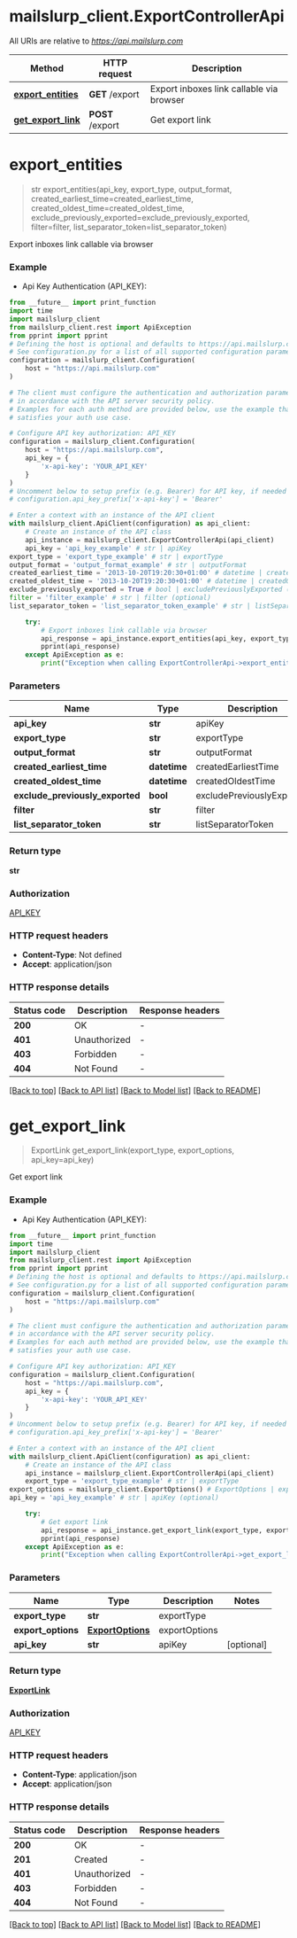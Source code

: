 # mailslurp_client.ExportControllerApi

All URIs are relative to *https://api.mailslurp.com*

Method | HTTP request | Description
------------- | ------------- | -------------
[**export_entities**](ExportControllerApi#export_entities) | **GET** /export | Export inboxes link callable via browser
[**get_export_link**](ExportControllerApi#get_export_link) | **POST** /export | Get export link


# **export_entities**
> str export_entities(api_key, export_type, output_format, created_earliest_time=created_earliest_time, created_oldest_time=created_oldest_time, exclude_previously_exported=exclude_previously_exported, filter=filter, list_separator_token=list_separator_token)

Export inboxes link callable via browser

### Example

* Api Key Authentication (API_KEY):
```python
from __future__ import print_function
import time
import mailslurp_client
from mailslurp_client.rest import ApiException
from pprint import pprint
# Defining the host is optional and defaults to https://api.mailslurp.com
# See configuration.py for a list of all supported configuration parameters.
configuration = mailslurp_client.Configuration(
    host = "https://api.mailslurp.com"
)

# The client must configure the authentication and authorization parameters
# in accordance with the API server security policy.
# Examples for each auth method are provided below, use the example that
# satisfies your auth use case.

# Configure API key authorization: API_KEY
configuration = mailslurp_client.Configuration(
    host = "https://api.mailslurp.com",
    api_key = {
        'x-api-key': 'YOUR_API_KEY'
    }
)
# Uncomment below to setup prefix (e.g. Bearer) for API key, if needed
# configuration.api_key_prefix['x-api-key'] = 'Bearer'

# Enter a context with an instance of the API client
with mailslurp_client.ApiClient(configuration) as api_client:
    # Create an instance of the API class
    api_instance = mailslurp_client.ExportControllerApi(api_client)
    api_key = 'api_key_example' # str | apiKey
export_type = 'export_type_example' # str | exportType
output_format = 'output_format_example' # str | outputFormat
created_earliest_time = '2013-10-20T19:20:30+01:00' # datetime | createdEarliestTime (optional)
created_oldest_time = '2013-10-20T19:20:30+01:00' # datetime | createdOldestTime (optional)
exclude_previously_exported = True # bool | excludePreviouslyExported (optional)
filter = 'filter_example' # str | filter (optional)
list_separator_token = 'list_separator_token_example' # str | listSeparatorToken (optional)

    try:
        # Export inboxes link callable via browser
        api_response = api_instance.export_entities(api_key, export_type, output_format, created_earliest_time=created_earliest_time, created_oldest_time=created_oldest_time, exclude_previously_exported=exclude_previously_exported, filter=filter, list_separator_token=list_separator_token)
        pprint(api_response)
    except ApiException as e:
        print("Exception when calling ExportControllerApi->export_entities: %s\n" % e)
```

### Parameters

Name | Type | Description  | Notes
------------- | ------------- | ------------- | -------------
 **api_key** | **str**| apiKey | 
 **export_type** | **str**| exportType | 
 **output_format** | **str**| outputFormat | 
 **created_earliest_time** | **datetime**| createdEarliestTime | [optional] 
 **created_oldest_time** | **datetime**| createdOldestTime | [optional] 
 **exclude_previously_exported** | **bool**| excludePreviouslyExported | [optional] 
 **filter** | **str**| filter | [optional] 
 **list_separator_token** | **str**| listSeparatorToken | [optional] 

### Return type

**str**

### Authorization

[API_KEY](../README#API_KEY)

### HTTP request headers

 - **Content-Type**: Not defined
 - **Accept**: application/json

### HTTP response details
| Status code | Description | Response headers |
|-------------|-------------|------------------|
**200** | OK |  -  |
**401** | Unauthorized |  -  |
**403** | Forbidden |  -  |
**404** | Not Found |  -  |

[[Back to top]](#) [[Back to API list]](../README#documentation-for-api-endpoints) [[Back to Model list]](../README#documentation-for-models) [[Back to README]](../README)

# **get_export_link**
> ExportLink get_export_link(export_type, export_options, api_key=api_key)

Get export link

### Example

* Api Key Authentication (API_KEY):
```python
from __future__ import print_function
import time
import mailslurp_client
from mailslurp_client.rest import ApiException
from pprint import pprint
# Defining the host is optional and defaults to https://api.mailslurp.com
# See configuration.py for a list of all supported configuration parameters.
configuration = mailslurp_client.Configuration(
    host = "https://api.mailslurp.com"
)

# The client must configure the authentication and authorization parameters
# in accordance with the API server security policy.
# Examples for each auth method are provided below, use the example that
# satisfies your auth use case.

# Configure API key authorization: API_KEY
configuration = mailslurp_client.Configuration(
    host = "https://api.mailslurp.com",
    api_key = {
        'x-api-key': 'YOUR_API_KEY'
    }
)
# Uncomment below to setup prefix (e.g. Bearer) for API key, if needed
# configuration.api_key_prefix['x-api-key'] = 'Bearer'

# Enter a context with an instance of the API client
with mailslurp_client.ApiClient(configuration) as api_client:
    # Create an instance of the API class
    api_instance = mailslurp_client.ExportControllerApi(api_client)
    export_type = 'export_type_example' # str | exportType
export_options = mailslurp_client.ExportOptions() # ExportOptions | exportOptions
api_key = 'api_key_example' # str | apiKey (optional)

    try:
        # Get export link
        api_response = api_instance.get_export_link(export_type, export_options, api_key=api_key)
        pprint(api_response)
    except ApiException as e:
        print("Exception when calling ExportControllerApi->get_export_link: %s\n" % e)
```

### Parameters

Name | Type | Description  | Notes
------------- | ------------- | ------------- | -------------
 **export_type** | **str**| exportType | 
 **export_options** | [**ExportOptions**](ExportOptions)| exportOptions | 
 **api_key** | **str**| apiKey | [optional] 

### Return type

[**ExportLink**](ExportLink)

### Authorization

[API_KEY](../README#API_KEY)

### HTTP request headers

 - **Content-Type**: application/json
 - **Accept**: application/json

### HTTP response details
| Status code | Description | Response headers |
|-------------|-------------|------------------|
**200** | OK |  -  |
**201** | Created |  -  |
**401** | Unauthorized |  -  |
**403** | Forbidden |  -  |
**404** | Not Found |  -  |

[[Back to top]](#) [[Back to API list]](../README#documentation-for-api-endpoints) [[Back to Model list]](../README#documentation-for-models) [[Back to README]](../README)

